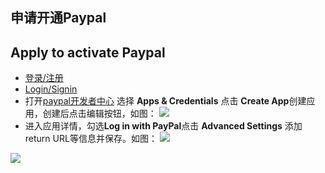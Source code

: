 ## 申请开通Paypal
## Apply to activate Paypal
* [登录/注册](https://www.paypal.com/c2/signin)
* [Login/Signin](https://www.paypal.com/c2/signin)
* 打开[paypal开发者中心](https://developer.paypal.com/developer/applications)
选择 **Apps & Credentials** 点击 **Create App**创建应用，创建后点击编辑按钮，如图：
![](https://native-res.dcloud.net.cn/images/uniapp/payment/paypal_app_center.png)
* 进入应用详情，勾选**Log in with PayPal**点击 **Advanced Settings** 添加return URL等信息并保存。如图：
![](https://native-res.dcloud.net.cn/images/uniapp/payment/paypal_add_feature.png)

![](https://native-res.dcloud.net.cn/images/uniapp/payment/paypal_edit_logininfo.png)


